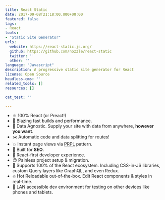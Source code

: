 ```yaml
---
title: React Static
date: 2017-09-08T21:18:00.000+00:00
featured: false
tags:
- React
tools:
- "Static Site Generator"
urls:
  website: https://react-static.js.org/
  github: https://github.com/nozzle/react-static
  twitter: ''
  other: ''
language: "Javascript"
description: A progressive static site generator for React
license: Open Source
headless-cms: ''
related_tools: []
resources: []

cat_test: ''

---
```

* ⚛️ 100% React (or Preact!)
* 🚀 Blazing fast builds and performance.
* 🚚 Data Agnostic. Supply your site with data from anywhere, **however you want**.
* ✂️ Automatic code and data splitting for routes!
* 💥 Instant page views via [PRPL](https://developers.google.com/web/fundamentals/performance/prpl-pattern/) pattern.
* 🎯 Built for **SEO**.
* 🥇 React-first developer experience.
* 😌 Painless project setup & migration.
* 💯 Supports 100% of the React ecosystem. Including CSS-in-JS libraries, custom Query layers like GraphQL, and even Redux.
* 🔥 Hot Reloadable out-of-the-box. Edit React components & styles in real-time.
* 📲 LAN accessible dev environment for testing on other devices like phones and tablets.